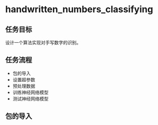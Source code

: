 # handwritten_numbers_classifying
## 任务目标
设计一个算法实现对手写数字的识别。
## 任务流程
- 包的导入
- 设置超参数
- 预处理数据
- 训练神经网络模型
- 测试神经网络模型
## 包的导入

